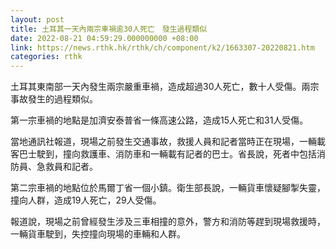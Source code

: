 ```yaml
---
layout: post
title: 土耳其一天內兩宗車禍逾30人死亡　發生過程類似
date: 2022-08-21 04:59:29.000000000 +08:00
link: https://news.rthk.hk/rthk/ch/component/k2/1663307-20220821.htm
categories: rthk
---
```


土耳其東南部一天內發生兩宗嚴重車禍，造成超過30人死亡，數十人受傷。兩宗事故發生的過程類似。

第一宗車禍的地點是加濟安泰普省一條高速公路，造成15人死亡和31人受傷。

當地通訊社報道，現場之前發生交通事故，救援人員和記者當時正在現場，一輛載客巴士駛到，撞向救護車、消防車和一輛載有記者的巴士。省長說，死者中包括消防員、急救員和記者。

第二宗車禍的地點位於馬爾丁省一個小鎮。衛生部長說，一輛貨車懷疑腳掣失靈，撞向人群，造成19人死亡，29人受傷。

報道說，現場之前曾經發生涉及三車相撞的意外，警方和消防等趕到現場救援時，一輛貨車駛到，失控撞向現場的車輛和人群。
